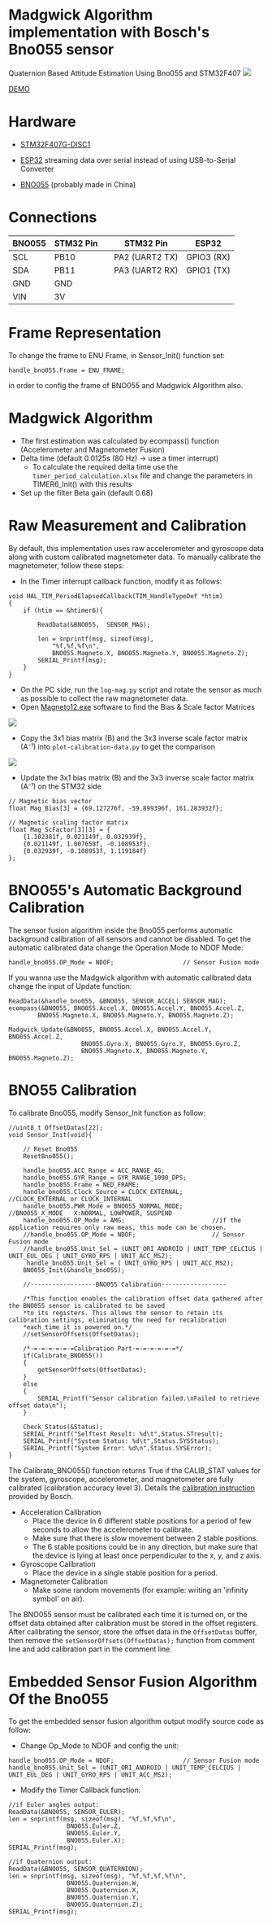 # Madgwick Algorithm implementation with Bosch's Bno055 sensor
Quaternion Based Attitude Estimation Using Bno055 and STM32F407
![](./img/Proposal.gif)

[DEMO](https://www.youtube.com/watch?v=e6xahf8quOc)

# Hardware
- [STM32F407G-DISC1](https://www.st.com/en/evaluation-tools/stm32f4discovery.html)

- [ESP32](https://www.espressif.com/sites/default/files/documentation/esp32-wroom-32e_esp32-wroom-32ue_datasheet_en.pdf) streaming data over serial instead of using USB-to-Serial Converter

- [BNO055](https://www.bosch-sensortec.com/products/smart-sensor-systems/bno055/) (probably made in China)

# Connections

| BNO055            | STM32 Pin   |   | STM32 Pin         | ESP32       |
|-------------------|-------------|---|-------------------|-------------|
| SCL               | PB10        |   | PA2 (UART2 TX)    | GPIO3 (RX)  |
| SDA               | PB11        |   | PA3 (UART2 RX)    | GPIO1 (TX)  |
| GND               | GND         |   |                   |             |
| VIN               | 3V          |   |                   |             |

# Frame Representation
To change the frame to ENU Frame, in Sensor_Init() function set:
```
handle_bno055.Frame = ENU_FRAME;				
```
in order to config the frame of BNO055 and Madgwick Algorithm also.

# Madgwick Algorithm
* The first estimation was calculated by ecompass() function (Accelerometer and Magnetometer Fusion)
* Delta time (default 0.0125s (80 Hz) -> use a timer interrupt)
    - To calculate the required delta time use the `timer_period_calculation.xlsx` file and change the parameters in TIMER6_Init() with this results
* Set up the filter Beta gain (default 0.68)

# Raw Measurement and Calibration
By default, this implementation uses raw accelerometer and gyroscope data along with custom calibrated magnetometer data.
To manually calibrate the magnetometer, follow these steps:
* In the Timer interrupt callback function, modify it as follows:
```
void HAL_TIM_PeriodElapsedCallback(TIM_HandleTypeDef *htim)
{
	if (htim == &htimer6){

		ReadData(&BNO055,  SENSOR_MAG);

	    len = snprintf(msg, sizeof(msg),
	        "%f,%f,%f\n",
			BNO055.Magneto.X, BNO055.Magneto.Y, BNO055.Magneto.Z);  
	    SERIAL_Printf(msg);
    }
}
```
* On the PC side, run the `log-mag.py` script and rotate the sensor as much as possible to collect the raw magnetometer data.
* Open [Magneto12.exe](https://sailboatinstruments.blogspot.com/2011/09/improved-magnetometer-calibration-part.html) software to find the Bias & Scale factor Matrices

![](./img/magneto-sf.png)

* Copy the 3x1 bias matrix (B) and the 3x3 inverse scale factor matrix (A⁻¹) into `plot-calibration-data.py` to get the comparison

![](./img/raw_cali_magnetometer.png)

* Update the 3x1 bias matrix (B) and the 3x3 inverse scale factor matrix (A⁻¹) on the STM32 side
```
// Magnetic bias vector
float Mag_Bias[3] = {69.127276f, -59.899396f, 161.283932f};

// Magnetic scaling factor matrix
float Mag_ScFactor[3][3] = {
    {1.102381f, 0.021149f, 0.032939f},
    {0.021149f, 1.007658f, -0.108953f},
    {0.032939f, -0.108953f, 1.119184f}
};
```

# BNO055's Automatic Background Calibration
The sensor fusion algorithm inside the Bno055 performs automatic background calibration of all sensors and cannot be disabled.
To get the automatic calibrated data change the Operation Mode to NDOF Mode:
```
handle_bno055.OP_Mode = NDOF;					// Sensor Fusion mode
```
If you wanna use the Madgwick algorithm with automatic calibrated data change the input of Update function:
```
ReadData(&handle_bno055, &BNO055, SENSOR_ACCEL| SENSOR_MAG);
ecompass(&BNO055, BNO055.Accel.X, BNO055.Accel.Y, BNO055.Accel.Z,
		BNO055.Magneto.X, BNO055.Magneto.Y, BNO055.Magneto.Z);

Madgwick_Update(&BNO055, BNO055.Accel.X, BNO055.Accel.Y, BNO055.Accel.Z,
					BNO055.Gyro.X, BNO055.Gyro.Y, BNO055.Gyro.Z,
					BNO055.Magneto.X, BNO055.Magneto.Y, BNO055.Magneto.Z);
```

# BNO55 Calibration
To calibrate Bno055, modify Sensor_Init function as follow:
```
//uint8_t OffsetDatas[22];
void Sensor_Init(void){

	// Reset Bno055
	ResetBno055();

	handle_bno055.ACC_Range = ACC_RANGE_4G;
	handle_bno055.GYR_Range = GYR_RANGE_1000_DPS;
	handle_bno055.Frame = NED_FRAME;
	handle_bno055.Clock_Source = CLOCK_EXTERNAL;		//CLOCK_EXTERNAL or CLOCK_INTERNAL
	handle_bno055.PWR_Mode = BNO055_NORMAL_MODE;		//BNO055_X_MODE   X:NORMAL, LOWPOWER, SUSPEND
	handle_bno055.OP_Mode = AMG;						//if the application requires only raw meas, this mode can be chosen.
	//handle_bno055.OP_Mode = NDOF;						// Sensor Fusion mode
	//handle_bno055.Unit_Sel = (UNIT_ORI_ANDROID | UNIT_TEMP_CELCIUS | UNIT_EUL_DEG | UNIT_GYRO_RPS | UNIT_ACC_MS2);
	 handle_bno055.Unit_Sel = ( UNIT_GYRO_RPS | UNIT_ACC_MS2);
	BNO055_Init(&handle_bno055);

	//------------------BNO055 Calibration------------------

    /*This function enables the calibration offset data gathered after the BNO055 sensor is calibrated to be saved 
 	*to its registers. This allows the sensor to retain its calibration settings, eliminating the need for recalibration
 	*each time it is powered on.*/
	//setSensorOffsets(OffsetDatas);

	/*-=-=-=-=-=-=Calibration Part-=-=-=-=-=-=*/
	if(Calibrate_BNO055())
	{
		getSensorOffsets(OffsetDatas);
	}
	else
	{
		SERIAL_Printf("Sensor calibration failed.\nFailed to retrieve offset data\n");
	}

	Check_Status(&Status);
	SERIAL_Printf("Selftest Result: %d\t",Status.STresult);
	SERIAL_Printf("System Status: %d\t",Status.SYSStatus);
	SERIAL_Printf("System Error: %d\n",Status.SYSError);
}
```
The Calibrate_BNO055() function returns True if the CALIB_STAT values for the system, gyroscope, accelerometer, and magnetometer are fully calibrated (calibration accuracy level 3). Details the [calibration instruction](https://www.youtube.com/watch?v=Bw0WuAyGsnY&t=92s) provided by Bosch.
* Acceleration Calibration
	- Place the device in 6 different stable positions for a period of few seconds to allow the accelerometer to calibrate.
	- Make sure that there is slow movement between 2 stable positions.
	- The 6 stable positions could be in any direction, but make sure that the device is lying at least once perpendicular to the x, y, and z axis.
* Gyroscope Calibration
	- Place the device in a single stable position for a period.
* Magnetometer Calibration
	- Make some random movements (for example: writing an 'infinity symbol' on air).

The BNO055 sensor must be calibrated each time it is turned on, or the offset data obtained after calibration must be stored in the offset registers. After calibrating the sensor, store the offset data in the `OffsetDatas` buffer, then remove the `setSensorOffsets(OffsetDatas);` function from comment line and add calibration part in the comment line.
# Embedded Sensor Fusion Algorithm Of the Bno055
To get the embedded sensor fusion algorithm output modify source code as follow:
* Change Op_Mode to NDOF and config the unit:
```
handle_bno055.OP_Mode = NDOF;					// Sensor Fusion mode
handle_bno055.Unit_Sel = (UNIT_ORI_ANDROID | UNIT_TEMP_CELCIUS | UNIT_EUL_DEG | UNIT_GYRO_RPS | UNIT_ACC_MS2);
```
* Modify the Timer Callback function:
```
//if Euler angles output:
ReadData(&BNO055, SENSOR_EULER);    
len = snprintf(msg, sizeof(msg), "%f,%f,%f\n",
				BNO055.Euler.Z,   
				BNO055.Euler.Y,  
				BNO055.Euler.X); 
SERIAL_Printf(msg);
```
```
//if Quaternion output:
ReadData(&BNO055, SENSOR_QUATERNION);    
len = snprintf(msg, sizeof(msg), "%f,%f,%f,%f\n",
				BNO055.Quaternion.W,   
				BNO055.Quaternion.X,  
				BNO055.Quaternion.Y,
				BNO055.Quaternion.Z); 
SERIAL_Printf(msg);
```







